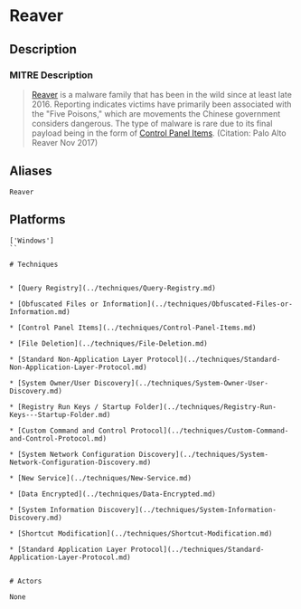 
# Reaver

## Description

### MITRE Description

> [Reaver](https://attack.mitre.org/software/S0172) is a malware family that has been in the wild since at least late 2016. Reporting indicates victims have primarily been associated with the "Five Poisons," which are movements the Chinese government considers dangerous. The type of malware is rare due to its final payload being in the form of [Control Panel Items](https://attack.mitre.org/techniques/T1196). (Citation: Palo Alto Reaver Nov 2017)

## Aliases

```
Reaver
```

## Platforms

```
['Windows']
``

# Techniques


* [Query Registry](../techniques/Query-Registry.md)

* [Obfuscated Files or Information](../techniques/Obfuscated-Files-or-Information.md)
    
* [Control Panel Items](../techniques/Control-Panel-Items.md)
    
* [File Deletion](../techniques/File-Deletion.md)
    
* [Standard Non-Application Layer Protocol](../techniques/Standard-Non-Application-Layer-Protocol.md)
    
* [System Owner/User Discovery](../techniques/System-Owner-User-Discovery.md)
    
* [Registry Run Keys / Startup Folder](../techniques/Registry-Run-Keys---Startup-Folder.md)
    
* [Custom Command and Control Protocol](../techniques/Custom-Command-and-Control-Protocol.md)
    
* [System Network Configuration Discovery](../techniques/System-Network-Configuration-Discovery.md)
    
* [New Service](../techniques/New-Service.md)
    
* [Data Encrypted](../techniques/Data-Encrypted.md)
    
* [System Information Discovery](../techniques/System-Information-Discovery.md)
    
* [Shortcut Modification](../techniques/Shortcut-Modification.md)
    
* [Standard Application Layer Protocol](../techniques/Standard-Application-Layer-Protocol.md)
    

# Actors

None
